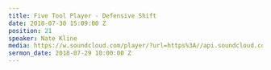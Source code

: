 ```yaml
---
title: Five Tool Player - Defensive Shift
date: 2018-07-30 15:09:00 Z
position: 21
speaker: Nate Kline
media: https://w.soundcloud.com/player/?url=https%3A//api.soundcloud.com/tracks/478699731&color=%23ff0056&auto_play=false&hide_related=false&show_comments=true&show_user=true&show_reposts=false&show_teaser=true&visual=true
sermon_date: 2018-07-29 10:00:00 Z
---
```


